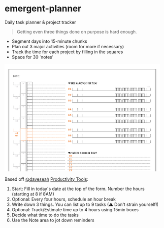 # emergent-planner
Daily task planner &amp; project tracker

> Getting even three things done on purpose is hard enough. 

* Segment days into 15-minute chunks
* Plan out 3 major activities (room for more if necessary)
* Track the time for each project by filling in the squares
* Space for 30 'notes'

![Screenshot](Screenshot.png)

Based off [@daveseah](https://github.com/daveseah/) [Productivity Tools](http://davidseah.com/node/the-emergent-task-planner/):

1. Start: Fill in today's date at the top of the form. Number the hours (starting at 8 if 8AM)
2. Optional: Every four hours, schedule an hour break
3. Write down 3 things. You can list up to 9 tasks (⚠ Don't strain yourself!)
4. Optional: Track/Estimate time up to 4 hours using 15min boxes
5. Decide what time to do the tasks
6. Use the Note area to jot down reminders
